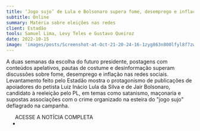 ```yaml
---
title: ‘Jogo sujo’ de Lula e Bolsonaro supera fome, desemprego e inflação nas redes
subtitle: Online
summary: Matéria sobre eleições nas redes
client: Estadão
tools: Samuel Lima, Levy Teles e Gustavo Queiroz
date: 2022-10-15
image: 'images/posts/Screenshot-at-Oct-21-20-24-16-1zyg863n800lfyl8f7zwk0l1zfl9cqknr9wf2eo6ydt0.png'
---
```


A duas semanas da escolha do futuro presidente, postagens com conteúdos apelativos, pautas de costume e desinformação superam discussões sobre fome, desemprego e inflação nas redes sociais. Levantamento feito pelo Estadão mostra o protagonismo de publicações de apoiadores do petista Luiz Inácio Lula da Silva e de Jair Bolsonaro, candidato à reeleição pelo PL, em temas como satanismo, maçonaria e supostas associações com o crime organizado na esteira do "jogo sujo" deflagrado na campanha.

<div class="post__share"><ul class="share__list list-reset">ACESSE A NOTÍCIA COMPLETA<li class="share__item" style="margin-left: 10px"><a class="share__link share__facebook" style="background: #fa5657" href="https://www.estadao.com.br/politica/timeline-eleicoes-2022/jogo-sujo-lula-bolsonaro-redes/" 
onclick=window.open(this.href, 'pop-up', 'left=20,top=20,width=500,height=500,toolbar=1,resizable=0'); return false;" title="Link" rel="nofollow"><i class="fa-solid fa-link"></i></a></li></ul></div>
<!-- <div class="gallery-box"><div class="gallery"><img src="/clipping/images/example-1.jpg" loading="lazy" alt="Project"><img src="/clipping/images/example-2.jpg" loading="lazy" alt="Project"></div><em>Gallery / <a href="https://www.freepik.com/" target="_blank">Freepic</a></em></div> -->